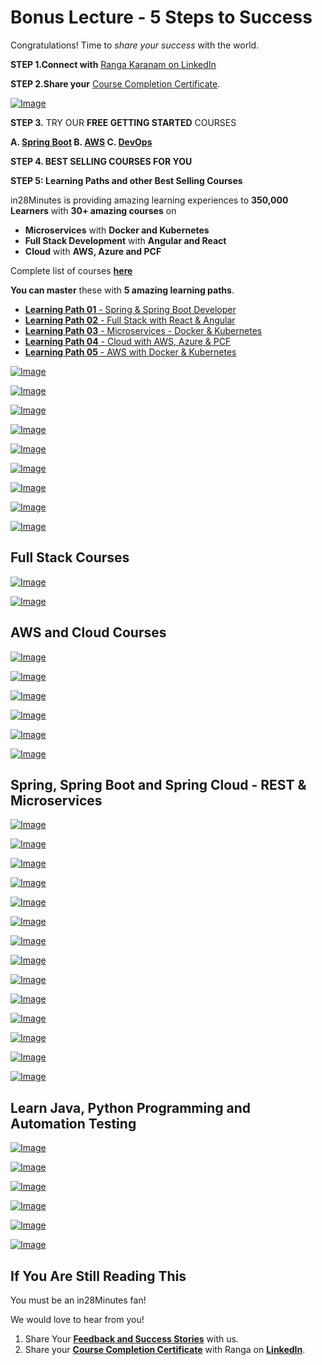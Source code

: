 # Bonus Lecture - 5 Steps to Success

Congratulations! Time to *share your success* with the world.

**STEP 1.Connect with** [Ranga Karanam on LinkedIn](https://links.in28minutes.com/linkedin) 

**STEP 2.Share your** [Course Completion Certificate](https://links.in28minutes.com/ccc).

[![Image](https://www.springboottutorial.com/images/udemy-course-completion.png?i=1 "Course Completion")](https://www.linkedin.com/feed/hashtag/in28minutes/)

**STEP 3.** TRY OUR **FREE GETTING STARTED** COURSES

**A. [Spring Boot](https://links.in28minutes.com/5-day-spring-spring-boot) B. [AWS](https://links.in28minutes.com/sbt-teachable-aws-solution-architect) C. [DevOps](https://links.in28minutes.com/udemy-ending-free-devops)**

**STEP 4. BEST SELLING COURSES FOR YOU**

**STEP 5: Learning Paths and other Best Selling Courses**

in28Minutes is providing amazing learning experiences to **350,000 Learners** with **30+ amazing courses** on
- **Microservices** with **Docker and Kubernetes**
- **Full Stack Development** with **Angular and React**
- **Cloud** with **AWS, Azure and PCF**

Complete list of courses [**here**](https://github.com/in28minutes/learn/blob/master/udemy-course-ending.md#aws-and-cloud-courses)

**You can master** these with **5 amazing learning paths**.
- [**Learning Path 01** - Spring & Spring Boot Developer](https://links.in28minutes.com/udemy-bonus-learning-path-01)
- [**Learning Path 02** - Full Stack with React & Angular](https://links.in28minutes.com/udemy-bonus-learning-path-02)
- [**Learning Path 03** - Microservices - Docker & Kubernetes](https://links.in28minutes.com/udemy-bonus-learning-path-03)
- [**Learning Path 04** - Cloud with AWS, Azure & PCF](https://links.in28minutes.com/udemy-bonus-learning-path-04)
- [**Learning Path 05** - AWS with Docker & Kubernetes](https://links.in28minutes.com/udemy-bonus-learning-path-05)

[![Image](https://www.springboottutorial.com/images/Course-Deploy-Java-Spring-Boot-Apps-To-AWS.png "Deploying Spring Boot Apps to AWS using Elastic Beanstalk")](https://links.in28minutes.com/Udemy-Bonus-AWS-Beanstalk)

[![Image](https://www.springboottutorial.com/images/Course-KubernetesCrashCourse.png "Kubernetes Crash Course for Java Spring Boot Developers")](https://links.in28minutes.com/Udemy-Bonus-Kubernetes)

[![Image](https://www.springboottutorial.com/images/Course-DockerCrashCourseForJavaSpringBootDevelopers.png "Docker Crash Course for Java Spring Boot Developers")](https://links.in28minutes.com/Udemy-Bonus-Docker)

[![Image](https://www.springboottutorial.com/images/Course-Go-Full-Stack-With-Spring-Boot-and-React.png "Go Full Stack with Spring Boot and React")](https://links.in28minutes.com/Udemy-Bonus-React)

[![Image](https://www.springboottutorial.com/images/Course-Master-Microservices-with-Spring-Boot-and-Spring-Cloud.png "Master Microservices with Spring Boot and Spring Cloud")](https://links.in28minutes.com/Udemy-Bonus-Microservices)

[![Image](https://www.springboottutorial.com/images/Course-Spring-Framework-Master-Class---Beginner-to-Expert.png "Spring Master Class - Beginner to Expert")](https://links.in28minutes.com/Udemy-Bonus-Spring)

[![Image](https://www.springboottutorial.com/images/Course-Learn-Functional-Programming-with-Java.png "Functional Programming with Java")](https://links.in28minutes.com/Udemy-Bonus-FunctionalProgramming)

[![Image](https://www.springboottutorial.com/images/Course-Spring-Framework-Interview-Guide-200-Questions-Answers.png "Spring Framework Interview Guide - 200+ Questions & Answers")](https://links.in28minutes.com/in28minutes-spring-interview)

[![Image](https://www.springboottutorial.com/images/Course-Java-Interview-Guide-200-Interview-Questions-and-Answers.png "Java Interview Guide : 200+ Interview Questions and Answers")](https://links.in28minutes.com/in28minutes-java-interview)

## Full Stack Courses

[![Image](https://www.springboottutorial.com/images/Course-Go-Full-Stack-With-Spring-Boot-and-React.png "Go Full Stack with Spring Boot and React")](https://links.in28minutes.com/in28minutes-React)

[![Image](https://www.springboottutorial.com/images/Course-Go-Full-Stack-With-SpringBoot-And-Angular.png "Go Full Stack with Spring Boot and Angular")](https://links.in28minutes.com/in28minutes-angular)

## AWS and Cloud Courses

[![Image](https://www.springboottutorial.com/images/Course-Deploy-Java-Spring-Boot-Apps-To-AWS.png "Deploying Spring Boot Apps to AWS using Elastic Beanstalk")](https://links.in28minutes.com/in28minutes-aws-elastic-beanstalk)

[![Image](https://www.springboottutorial.com/images/Course-Deploy-Java-Spring-Boot-Microservices-To-ECS.png "Deploying Spring Boot Microservices to AWS using ECS and AWS Fargate")](https://links.in28minutes.com/in28minutes-aws-ecs)

[![Image](https://www.springboottutorial.com/images/Course-Deploy-SpringBoot-To-Azure-Web-Apps.png "Azure Crash Course for Java Spring Boot Developers")](https://links.in28minutes.com/in28minutes-azure-web-apps)

[![Image](https://www.springboottutorial.com/images/Course-pivotal-cloud-foundry-pcf-deploying-spring-boot-apps.png "Deploying Spring Boot Microservices to PCF Pivotal Cloud Foundry")](https://links.in28minutes.com/in28minutes-PCF)

[![Image](https://www.springboottutorial.com/images/Course-KubernetesCrashCourse.png "Kubernetes Crash Course for Java Spring Boot Developers")](https://links.in28minutes.com/in28minutes-Kubernetes)

[![Image](https://www.springboottutorial.com/images/Course-DockerCrashCourseForJavaSpringBootDevelopers.png "Docker Crash Course for Java Spring Boot Developers")](https://links.in28minutes.com/in28minutes-Docker)


## Spring, Spring Boot and Spring Cloud - REST & Microservices

[![Image](https://www.springboottutorial.com/images/Course-Master-Microservices-with-Spring-Boot-and-Spring-Cloud.png "Master Microservices with Spring Boot and Spring Cloud")](https://links.in28minutes.com/in28minutes-Microservices)

[![Image](https://www.springboottutorial.com/images/Course-Spring-Framework-Master-Class---Beginner-to-Expert.png "Spring Master Class - Beginner to Expert")](https://links.in28minutes.com/in28minutes-Spring)

[![Image](https://www.springboottutorial.com/images/Course-Master-Java-Web-Services-and-REST-API-with-Spring-Boot.png "Master Java Web Services and REST API with Spring Boot")](https://links.in28minutes.com/in28minutes-web-services)

[![Image](https://www.springboottutorial.com/images/Course-Learn-Spring-Boot-in-100-Steps---Beginner-to-Expert.png "Learn Spring Boot in 100 Steps - Beginner to Expert")](https://links.in28minutes.com/in28minutes-spring-boot)

[![Image](https://www.springboottutorial.com/images/Course-Master-Java-Unit-Testing-with-Spring-Boot-Mockito.png "Master Java Unit Testing with Spring Boot & Mockito")](https://links.in28minutes.com/in28minutes-spring-testing)


[![Image](https://www.springboottutorial.com/images/Course-Master-Hibernate-and-JPA-with-Spring-Boot-in-100-Steps.png "Master Hibernate and JPA with Spring Boot in 100 Steps")](https://links.in28minutes.com/in28minutes-jpa)


[![Image](https://www.springboottutorial.com/images/Course-Your-First-Steps-From-Programmer-To-Software-Architect.png "Your First Steps from Programmer to Software Architect")](https://links.in28minutes.com/in28minutes-architect-01)

[![Image](https://www.springboottutorial.com/images/Course-Learn-Unit-Testing-With-JUnit-and-Mockito.png "Mockito Tutorial : Learn mocking with 25 Junit Examples")](https://links.in28minutes.com/in28minutes-mockito)

[![Image](https://www.springboottutorial.com/images/Course-Java-EE-Made-Easy.png "Java EE Made Easy - Patterns, Architecture and Frameworks")](https://links.in28minutes.com/in28minutes-javaee-patterns)

[![Image](https://www.springboottutorial.com/images/Course-Spring-MVC-For-Beginners-Build-Java-Web-App-in-25-Steps.png "Spring MVC For Beginners : Build Java Web App in 25 Steps")](https://links.in28minutes.com/in28minutes-spring-mvc)

[![Image](https://www.springboottutorial.com/images/Course-Eclipse-Tutorial-For-Beginners.png "Eclipse Tutorial For Beginners : Learn Java IDE in 10 Steps")](https://www.udemy.com/course/eclipse-java-tutorial-for-beginners/)

[![Image](https://www.springboottutorial.com/images/Course-Java-Servlets-and-JSP-BuildJavaEEAppIn25Steps.png "Java Servlets and JSP - Build Java EE(JEE) app in 25 Steps")](https://www.udemy.com/course/learn-java-servlets-and-jsp-web-application-in-25-steps/)

[![Image](https://www.springboottutorial.com/images/Course-Maven-Tutorial-Manage-Java-Dependencies-in-20-Steps.png "Maven Tutorial - Manage Java Dependencies in 20 Steps")](https://links.in28minutes.com/in28minutes-maven)

[![Image](https://www.springboottutorial.com/images/Course-Learn-Java-Unit-Testing-with-JUnit-5-in-20-Steps.png "JUnit 5 Tutorial for Beginners - Learn Java Unit Testing")](https://links.in28minutes.com/in28minutes-junit)

## Learn Java, Python Programming and Automation Testing

[![Image](https://www.springboottutorial.com/images/Course-Java-Programming-for-Complete-Beginners-in-250-Steps.png "Java 9 Programming for Complete Beginners in 250 Steps
")](https://links.in28minutes.com/in28minutes-java)

[![Image](https://www.springboottutorial.com/images/Course-Python-Programming-For-Java-Programmers-in-100-Easy-Steps.png "Python For Beginners - Java to Python in 100 Steps")](https://links.in28minutes.com/in28minutes-java-python)

[![Image](https://www.springboottutorial.com/images/Course-Learn-Automation-Testing-with-Java-and-Selenium-Webdriver.png "Learn Automation Testing with Java and Selenium Webdriver
")](https://links.in28minutes.com/in28minutes-selenium)

[![Image](https://www.springboottutorial.com/images/Course-Learn-Programming-with-Python.png "Learn Programming with Python in 100 Steps")](https://links.in28minutes.com/in28minutes-python)

[![Image](https://www.springboottutorial.com/images/Course-Learn-JShell-Step-By-Step.png "Learn JShell with Java 9 - Step by Step ")](https://links.in28minutes.com/in28minutes-jshell)


[![Image](https://github.com/in28minutes/in28Minutes-Course-Roadmap/raw/master/in28MinutesLearningRoadmap-July2019.png "25 Best Selling Courses with 300,000 Learners")](https://github.com/in28minutes/learn/blob/master/udemy-course-ending.md#aws-and-cloud-courses)


## If You Are Still Reading This

You must be an in28Minutes fan!

We would love to hear from you!

1. Share Your [**Feedback and Success Stories**](http://links.in28minutes.com/udemy-bonus-feedback) with us.
2. Share your [**Course Completion Certificate**](https://links.in28minutes.com/udemy-bonus-certificate-of-completion) with Ranga on [**LinkedIn**](https://links.in28minutes.com/udemy-bonus-linkedin).
